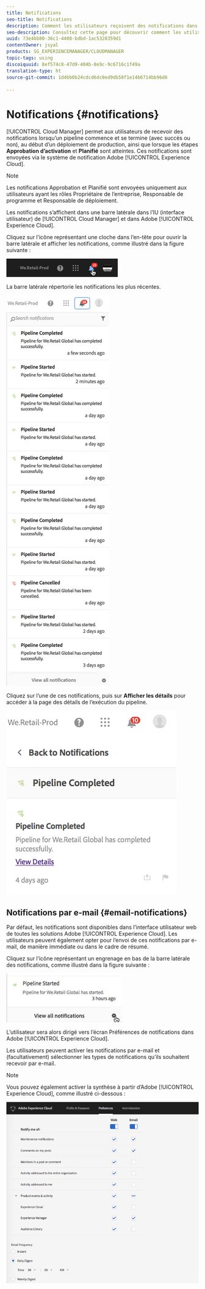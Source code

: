 ```yaml
---
title: Notifications
seo-title: Notifications
description: Comment les utilisateurs reçoivent des notifications dans AEM Cloud Manager
seo-description: Consultez cette page pour découvrir comment les utilisateurs reçoivent des notifications lorsqu’un pipeline démarre et se termine, avec succès ou non, dans AEM Cloud Manager.
uuid: 73e4bb80-36c1-4408-bdbd-1ac5328359d1
contentOwner: jsyal
products: SG_EXPERIENCEMANAGER/CLOUDMANAGER
topic-tags: using
discoiquuid: 8ef574c8-47d9-404b-8e9c-9c6716c1f49a
translation-type: ht
source-git-commit: 1d4bb0b24cdcd6dc0ed9db58f1e14b6714bb96d6

---
```



# Notifications {#notifications}

[!UICONTROL Cloud Manager] permet aux utilisateurs de recevoir des notifications lorsqu’un pipeline commence et se termine (avec succès ou non), au début d’un déploiement de production, ainsi que lorsque les étapes **Approbation d’activation** et **Planifié** sont atteintes. Ces notifications sont envoyées via le système de notification Adobe [!UICONTROL Experience Cloud].

>[!NOTE]
>
>Les notifications Approbation et Planifié sont envoyées uniquement aux utilisateurs ayant les rôles Propriétaire de l’entreprise, Responsable de programme et Responsable de déploiement.

Les notifications s’affichent dans une barre latérale dans l’IU (interface utilisateur) de [!UICONTROL Cloud Manager] et dans Adobe [!UICONTROL Experience Cloud].

Cliquez sur l’icône représentant une cloche dans l’en-tête pour ouvrir la barre latérale et afficher les notifications, comme illustré dans la figure suivante :

![](assets/image2018-7-12_11-52-40.png)

La barre latérale répertorie les notifications les plus récentes.

![](assets/screen_shot_2018-07-20at91406pm.png)

Cliquez sur l’une de ces notifications, puis sur **Afficher les détails** pour accéder à la page des détails de l’exécution du pipeline.

![](assets/screen_shot_2018-08-14at43503pm.png)

## Notifications par e-mail {#email-notifications}

Par défaut, les notifications sont disponibles dans l’interface utilisateur web de toutes les solutions Adobe [!UICONTROL Experience Cloud]. Les utilisateurs peuvent également opter pour l’envoi de ces notifications par e-mail, de manière immédiate ou dans le cadre de résumé.

Cliquez sur l’icône représentant un engrenage en bas de la barre latérale des notifications, comme illustré dans la figure suivante :

![](assets/image2018-7-12_12-8-19.png)

L’utilisateur sera alors dirigé vers l’écran Préférences de notifications dans Adobe [!UICONTROL Experience Cloud].

Les utilisateurs peuvent activer les notifications par e-mail et (facultativement) sélectionner les types de notifications qu’ils souhaitent recevoir par e-mail.

>[!NOTE]
>
>Vous pouvez également activer la synthèse à partir d’Adobe [!UICONTROL Experience Cloud], comme illustré ci-dessous :

![](assets/image2018-7-12_12-10-51.png)
